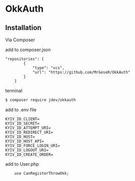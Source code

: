 # OkkAuth

## Installation

Via Composer

add to composer.json

```
"repositories": [
        {
            "type": "vcs",
            "url": "https://github.com/MrGeseR/OkkAuth"
        }
    ]
```
terminal
``` bash
$ composer require jdev/okkauth
```

add to .env file

```
KYIV_ID_CLIENT=
KYIV_ID_SECRET=
KYIV_ID_ATTEMPT_URI=
KYIV_ID_REDIRECT_URI=
KYIV_ID_HOST=
KYIV_ID_HOST_API=
KYIV_ID_FORCE_LOGIN_URI=
KYIV_ID_LOGOUT_URI=
KYIV_ID_CREATE_ORDER=
``` 

add to User.php
```
    use CanRegisterThrowOkk;
```